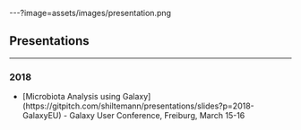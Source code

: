 ---?image=assets/images/presentation.png

## Presentations

---

### 2018

<div class="small">
<ul>
 <li> [Microbiota Analysis using Galaxy](https://gitpitch.com/shiltemann/presentations/slides?p=2018-GalaxyEU) - Galaxy User Conference, Freiburg, March 15-16</li>
</ul>
</div>
